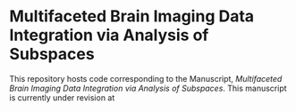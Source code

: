 # Multifaceted Brain Imaging Data Integration via Analysis of Subspaces
This repository hosts code corresponding to the Manuscript, *Multifaceted Brain Imaging Data Integration via Analysis of Subspaces*.  This manuscript is currently under revision at 
